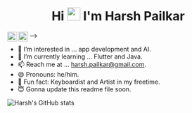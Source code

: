 <h1 align="center">Hi <img src="https://raw.githubusercontent.com/iampavangandhi/iampavangandhi/master/gifs/Hi.gif" width="30px"> I'm Harsh Pailkar</h1>

<a href="https://twitter.com/harsh_pailkar">
  <img align="left" alt="Harsh Pailkar | Twitter" width="22px" src="https://cdn.jsdelivr.net/npm/simple-icons@v3/icons/twitter.svg" />
</a>
<a href="https://www.linkedin.com/in/harsh-pailkar/">
  <img align="left" alt="Harsh's LinkdeIN" width="22px" src="https://cdn.jsdelivr.net/npm/simple-icons@v3/icons/linkedin.svg" />
</a>
--> 

- 👀 I’m interested in ... app development and AI.
- 🌱 I’m currently learning ... Flutter and Java.
- 📫 Reach me at ... harsh.pailkar@gmail.com.
- 😄 Pronouns: he/him.
- 🌟 Fun fact: Keyboardist and Artist in my freetime.
- 😇 Gonna update this readme file soon.

![Harsh's GitHub stats](https://github-readme-stats.vercel.app/api?username=harshpailkar&show_icons=true&count_private=true&theme=gruvbox_light)
